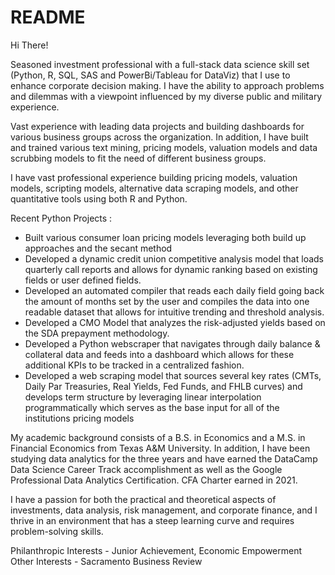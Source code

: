 # README
Hi There!

Seasoned investment professional with a full-stack data science skill set (Python, R, SQL, SAS and PowerBi/Tableau for DataViz) that I use to enhance corporate decision making. I have the ability to approach problems and dilemmas with a viewpoint influenced by my diverse public and military experience.

Vast experience with leading data projects and building dashboards for various business groups across the organization. In addition, I have built and trained various text mining, pricing models, valuation models and data scrubbing models to fit the need of different business groups.

I have vast professional experience building pricing models, valuation models, scripting models, alternative data scraping models, and other quantitative tools using both R and Python.

Recent Python Projects :
- Built various consumer loan pricing models leveraging both build up approaches and the secant method
- Developed a dynamic credit union competitive analysis model that loads quarterly call reports and allows for dynamic ranking based on existing fields or user defined fields.
- Developed an automated compiler that reads each daily field going back the amount of months set by the user and compiles the data into one readable dataset that allows for intuitive trending and threshold analysis.
- Developed a CMO Model that analyzes the risk-adjusted yields based on the SDA prepayment methodology.
- Developed a Python webscraper that navigates through daily balance & collateral data and feeds into a dashboard which allows for these additional KPIs to be tracked in a centralized fashion.
- Developed a web scraping model that sources several key rates (CMTs, Daily Par Treasuries, Real Yields, Fed Funds, and FHLB curves) and develops term structure by leveraging linear interpolation programmatically which serves as the base input for all of the institutions pricing models

My academic background consists of a B.S. in Economics and a M.S. in Financial Economics from Texas A&M University. In addition, I have been studying data analytics for the three years and have earned the DataCamp Data Science Career Track accomplishment as well as the Google Professional Data Analytics Certification. CFA Charter earned in 2021.

I have a passion for both the practical and theoretical aspects of investments, data analysis, risk management, and corporate finance, and I thrive in an environment that has a steep learning curve and requires problem-solving skills.

Philanthropic Interests - Junior Achievement, Economic Empowerment
Other Interests - Sacramento Business Review
